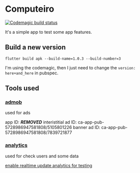 # Computeiro

[![Codemagic build status](https://api.codemagic.io/apps/5cb165b1aef6f8001d732419/5cb165b1aef6f8001d732418/status_badge.svg)](https://codemagic.io/apps/5cb165b1aef6f8001d732419/5cb165b1aef6f8001d732418/latest_build)

It's a simple app to test some app features.

## Build a new version

```
flutter build apk --build-name=1.0.3 --build-number=3
```

I'm using the codemagic, then I just need to change the `version: here+and_here` in pubspec.

## Tools used

### [admob](https://apps.admob.com/v2/apps/8852586496/adunits/list?_ga=2.111571204.1678589103.1555132940-411955671.1555132940)

used for ads

app ID: ***REMOVED***
interistitial ad ID: ca-app-pub-5728986947581808/5105801226
banner ad ID: ca-app-pub-5728986947581808/7839721877

### [analytics](https://console.firebase.google.com/u/0/project/computeiro-520c1/analytics/app/android:pineapple.tech.computeiro/overview%3Ft=1&cs=app.m.dashboard.overview&g=1)

used for check users and some data

[enable realtime update analytics for testing](https://support.google.com/firebase/answer/7201382?hl=pt&utm_id=ad&authuser=0)
